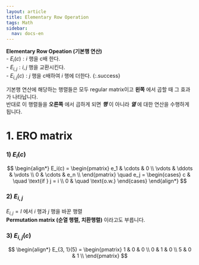 ```yaml
---
layout: article
title: Elementary Row Operation
tags: Math
sidebar:
  nav: docs-en
---
```


**Elementary Row Opeation (기본행 연산)** <br>- $E_i(c): i$ 행을 c배 한다. <br>- $E_{i, j}: i, j$ 행을 교환시킨다. <br>- $E_{i, j}(c): j$ 행을 c배하여 $i$ 행에 더한다.
{:.success}

<!--more-->

기본행 연산에 해당하는 행렬들은 모두 regular matrix이고 **왼쪽** 에서 곱할 때 그 효과가 나타납니다.<br>
반대로 이 행렬들을 **오른쪽** 에서 곱하게 되면 ***행*** 이 아니라 ***열*** 에 대한 연산을 수행하게 됩니다.

# 1. ERO matrix
### $1) \ E_i(c)$
$$
\begin{align*}
E_i(c) =
\begin{pmatrix}
e_1 & \cdots & 0 \\
\vdots   & \ddots & \vdots \\
0   & \cdots  & e_n \\
\end{pmatrix}
\quad
e_j =
\begin{cases}
  c   & \quad \text{if } j = i \\
  0   & \quad \text{o.w.}
\end{cases}
\end{align*}
$$

### $2) \ E_{i, j}$
$E_{i, j} = I$ 에서 $i$ 행과 $j$ 행을 바꾼 행렬 <br>
**Permutation matrix (순열 행렬, 치환행렬)** 이라고도 부릅니다.

### $3) \ E_{i, j}(c)$
$$
\begin{align*}
E_{3, 1}(5) =
\begin{pmatrix}
1 & 0 & 0 \\
0 & 1 & 0 \\
5 & 0 & 1 \\
\end{pmatrix}
$$

